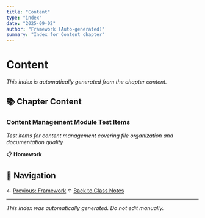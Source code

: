```yaml
---
title: "Content"
type: "index"
date: "2025-09-02"
author: "Framework (Auto-generated)"
summary: "Index for Content chapter"
---
```


# Content

*This index is automatically generated from the chapter content.*

## 📚 Chapter Content

### [Content Management Module Test Items](01_content_test_items.md)
*Test items for content management covering file organization and documentation quality*

📋 **Homework**

## 🧭 Navigation

← [Previous: Framework](../02_framework/00_index.md)
↑ [Back to Class Notes](../00_master_index.md)

---

*This index was automatically generated. Do not edit manually.*